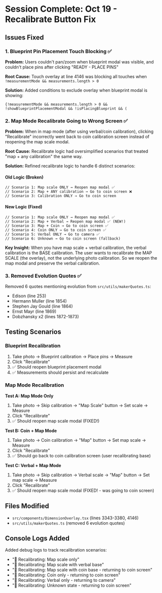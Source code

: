 # Session Complete: Oct 19 - Recalibrate Button Fix

## Issues Fixed

### 1. Blueprint Pin Placement Touch Blocking ✅
**Problem:** Users couldn't pan/zoom when blueprint modal was visible, and couldn't place pins after clicking "READY - PLACE PINS"

**Root Cause:** Touch overlay at line 4146 was blocking all touches when `!measurementMode && measurements.length > 0`

**Solution:** Added conditions to exclude overlay when blueprint modal is showing:
```tsx
{!measurementMode && measurements.length > 0 && !showBlueprintPlacementModal && !isPlacingBlueprint && (
```

### 2. Map Mode Recalibrate Going to Wrong Screen ✅
**Problem:** When in map mode (after using verbal/coin calibration), clicking "Recalibrate" incorrectly went back to coin calibration screen instead of reopening the map scale modal.

**Root Cause:** Recalibrate logic had oversimplified scenarios that treated "map + any calibration" the same way.

**Solution:** Refined recalibrate logic to handle 6 distinct scenarios:

#### Old Logic (Broken)
```tsx
// Scenario 1: Map scale ONLY → Reopen map modal ✅
// Scenario 2: Map + ANY calibration → Go to coin screen ❌ 
// Scenario 3: Calibration ONLY → Go to coin screen
```

#### New Logic (Fixed)
```tsx
// Scenario 1: Map scale ONLY → Reopen map modal ✅
// Scenario 2: Map + Verbal → Reopen map modal ✅ (NEW!)
// Scenario 3: Map + Coin → Go to coin screen ✅
// Scenario 4: Coin ONLY → Go to coin screen ✅
// Scenario 5: Verbal ONLY → Go to camera ✅
// Scenario 6: Unknown → Go to coin screen (fallback)
```

**Key Insight:** When you have map scale + verbal calibration, the verbal calibration is the BASE calibration. The user wants to recalibrate the MAP SCALE (the overlay), not the underlying photo calibration. So we reopen the map modal and preserve the verbal calibration.

### 3. Removed Evolution Quotes ✅
Removed 6 quotes mentioning evolution from `src/utils/makerQuotes.ts`:
- Edison (line 253)
- Hermann Muller (line 1854)
- Stephen Jay Gould (line 1864)
- Ernst Mayr (line 1869)
- Dobzhansky x2 (lines 1872-1873)

## Testing Scenarios

### Blueprint Recalibration
1. Take photo → Blueprint calibration → Place pins → Measure
2. Click "Recalibrate"
3. ✅ Should reopen blueprint placement modal
4. ✅ Measurements should persist and recalculate

### Map Mode Recalibration
**Test A: Map Mode Only**
1. Take photo → Skip calibration → "Map Scale" button → Set scale → Measure
2. Click "Recalibrate"
3. ✅ Should reopen map scale modal (FIXED!)

**Test B: Coin + Map Mode**
1. Take photo → Coin calibration → "Map" button → Set map scale → Measure
2. Click "Recalibrate"
3. ✅ Should go back to coin calibration screen (user recalibrating base)

**Test C: Verbal + Map Mode**
1. Take photo → Skip calibration → Verbal scale → "Map" button → Set map scale → Measure
2. Click "Recalibrate"
3. ✅ Should reopen map scale modal (FIXED! - was going to coin screen)

## Files Modified
- `src/components/DimensionOverlay.tsx` (lines 3343-3380, 4146)
- `src/utils/makerQuotes.ts` (removed 6 evolution quotes)

## Console Logs Added
Added debug logs to track recalibration scenarios:
- "📍 Recalibrating: Map scale only"
- "📍 Recalibrating: Map scale with verbal base"
- "📍 Recalibrating: Map scale with coin base - returning to coin screen"
- "📍 Recalibrating: Coin only - returning to coin screen"
- "📍 Recalibrating: Verbal only - returning to camera"
- "📍 Recalibrating: Unknown state - returning to coin screen"
